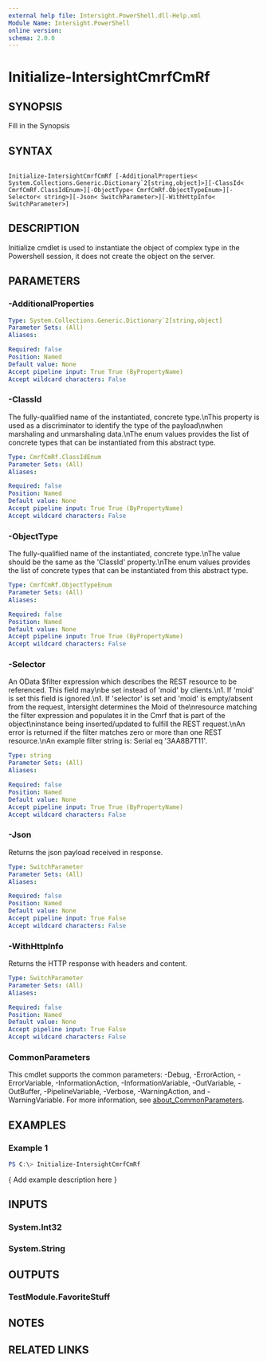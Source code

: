 ```yaml
---
external help file: Intersight.PowerShell.dll-Help.xml
Module Name: Intersight.PowerShell
online version:
schema: 2.0.0
---
```


# Initialize-IntersightCmrfCmRf

## SYNOPSIS
Fill in the Synopsis

## SYNTAX

```

Initialize-IntersightCmrfCmRf [-AdditionalProperties< System.Collections.Generic.Dictionary`2[string,object]>][-ClassId< CmrfCmRf.ClassIdEnum>][-ObjectType< CmrfCmRf.ObjectTypeEnum>][-Selector< string>][-Json< SwitchParameter>][-WithHttpInfo< SwitchParameter>]

```

## DESCRIPTION

Initialize cmdlet is used to instantiate the object of complex type in the Powershell session, it does not create the object on the server.

## PARAMETERS

### -AdditionalProperties


```yaml
Type: System.Collections.Generic.Dictionary`2[string,object]
Parameter Sets: (All)
Aliases:

Required: false
Position: Named
Default value: None
Accept pipeline input: True True (ByPropertyName)
Accept wildcard characters: False
```

### -ClassId
The fully-qualified name of the instantiated, concrete type.\nThis property is used as a discriminator to identify the type of the payload\nwhen marshaling and unmarshaling data.\nThe enum values provides the list of concrete types that can be instantiated from this abstract type.

```yaml
Type: CmrfCmRf.ClassIdEnum
Parameter Sets: (All)
Aliases:

Required: false
Position: Named
Default value: None
Accept pipeline input: True True (ByPropertyName)
Accept wildcard characters: False
```

### -ObjectType
The fully-qualified name of the instantiated, concrete type.\nThe value should be the same as the &apos;ClassId&apos; property.\nThe enum values provides the list of concrete types that can be instantiated from this abstract type.

```yaml
Type: CmrfCmRf.ObjectTypeEnum
Parameter Sets: (All)
Aliases:

Required: false
Position: Named
Default value: None
Accept pipeline input: True True (ByPropertyName)
Accept wildcard characters: False
```

### -Selector
An OData $filter expression which describes the REST resource to be referenced. This field may\nbe set instead of &apos;moid&apos; by clients.\n1. If &apos;moid&apos; is set this field is ignored.\n1. If &apos;selector&apos; is set and &apos;moid&apos; is empty/absent from the request, Intersight determines the Moid of the\nresource matching the filter expression and populates it in the Cmrf that is part of the object\ninstance being inserted/updated to fulfill the REST request.\nAn error is returned if the filter matches zero or more than one REST resource.\nAn example filter string is: Serial eq &apos;3AA8B7T11&apos;.

```yaml
Type: string
Parameter Sets: (All)
Aliases:

Required: false
Position: Named
Default value: None
Accept pipeline input: True True (ByPropertyName)
Accept wildcard characters: False
```

### -Json
Returns the json payload received in response.

```yaml
Type: SwitchParameter
Parameter Sets: (All)
Aliases:

Required: false
Position: Named
Default value: None
Accept pipeline input: True False
Accept wildcard characters: False
```

### -WithHttpInfo
Returns the HTTP response with headers and content.

```yaml
Type: SwitchParameter
Parameter Sets: (All)
Aliases:

Required: false
Position: Named
Default value: None
Accept pipeline input: True False
Accept wildcard characters: False
```


### CommonParameters
This cmdlet supports the common parameters: -Debug, -ErrorAction, -ErrorVariable, -InformationAction, -InformationVariable, -OutVariable, -OutBuffer, -PipelineVariable, -Verbose, -WarningAction, and -WarningVariable. For more information, see [about_CommonParameters](http://go.microsoft.com/fwlink/?LinkID=113216).

## EXAMPLES

### Example 1
```powershell
PS C:\> Initialize-IntersightCmrfCmRf
```

{ Add example description here }

## INPUTS

### System.Int32

### System.String

## OUTPUTS

### TestModule.FavoriteStuff

## NOTES

## RELATED LINKS
